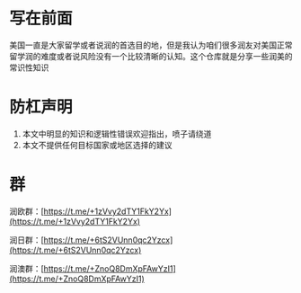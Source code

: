 # 写在前面

美国一直是大家留学或者说润的首选目的地，但是我认为咱们很多润友对美国正常留学润的难度或者说风险没有一个比较清晰的认知。这个仓库就是分享一些润美的常识性知识

# 防杠声明

1. 本文中明显的知识和逻辑性错误欢迎指出，喷子请绕道
2. 本文不提供任何目标国家或地区选择的建议

# 群

润欧群：[https://t.me/+1zVvy2dTY1FkY2Yx](https://t.me/+1zVvy2dTY1FkY2Yx)

润日群：[https://t.me/+6tS2VUnn0qc2Yzcx](https://t.me/+6tS2VUnn0qc2Yzcx)

润澳群：[https://t.me/+ZnoQ8DmXpFAwYzI1](https://t.me/+ZnoQ8DmXpFAwYzI1)
